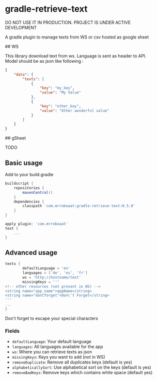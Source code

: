 # gradle-retrieve-text

DO NOT USE IT IN PRODUCTION. PROJECT IS UNDER ACTIVE DEVELOPMENT

A gradle plugin to manage texts from WS or csv hosted as google sheet

## WS

This library download text from ws. Language is sent as header to API. Model should be as json like following :

```json
{
    "data": {
        "texts": [
            {
                "key": "my_key",
                "value": "My Value"
            },
            {
                "key": "other_key",
                "value": "Other wonderful value"
            }
        ]
    }
}
```

## gSheet

TODO

## Basic usage

Add to your build.gradle

```gradle
buildscript {
    repositories {
        mavenCentral()
    }
    dependencies {
        classpath 'com.mrroboaat:gradle-retrieve-text:0.5.0'
    }
}

apply plugin: 'com.mrroboaat'
text {
    ...
}
```

## Advanced usage

```gradle
texts {
        defaultLanguage = 'en'
        languages = ['de', 'es', 'fr']
        ws = 'http://hostname/text'
        missingKeys = '''
<!-- other resources (not present in WS) -->
<string name="app_name">appName</string>
<string name="dontforget">Don\'t Forget</string>
'''
...
}
```

Don't forget to escape your special characters

### Fields
* `defaultLanguage`: Your default language
* `languages`: All languages available for the app
* `ws`: Where you can retrieve texts as json
* `missingKeys`: Keys you want to add (not in WS)
* `removeDuplicate`: Remove all duplicates keys (default is yes)
* `alphabeticallySort`: Use alphabetical sort on the keys (default is yes)
* `removeBadKeys`: Remove keys which contains white space (default yes)


